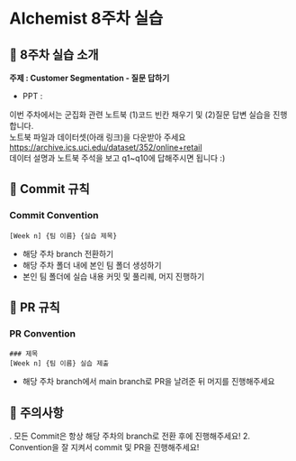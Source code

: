 # AIchemist 8주차 실습

## 🌼 8주차 실습 소개
**주제 : Customer Segmentation - 질문 답하기** 
- PPT : 

이번 주차에서는 군집화 관련 노트북  (1)코드 빈칸 채우기 및 (2)질문 답변 실습을 진행합니다. <br/>
노트북 파일과 데이터셋(아래 링크)을 다운받아 주세요 <br/>
https://archive.ics.uci.edu/dataset/352/online+retail  <br/>
데이터 설명과 노트북 주석을 보고 q1~q10에 답해주시면 됩니다 :)

## 🌱 Commit 규칙   
### Commit Convention      
    [Week n] {팀 이름} {실습 제목}      
+ 해당 주차 branch 전환하기 
+ 해당 주차 폴더 내에 본인 팀 폴더 생성하기
+ 본인 팀 폴더에 실습 내용 커밋 및 풀리퀘, 머지 진행하기
## 🌱 PR 규칙       
### PR Convention
    ### 제목
    [Week n] {팀 이름} 실습 제출     
+ 해당 주차 branch에서 main branch로 PR을 날려준 뒤 머지를 진행해주세요

## 🚨 주의사항   
. 모든 Commit은 항상 해당 주차의 branch로 전환 후에 진행해주세요!
2. Convention을 잘 지켜서 commit 및 PR을 진행해주세요!
